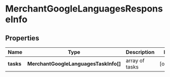 # MerchantGoogleLanguagesResponseInfo

## Properties

| Name | Type | Description | Notes |
|------------ | ------------- | ------------- | -------------|
**tasks** | **MerchantGoogleLanguagesTaskInfo[]** | array of tasks |[optional]|
